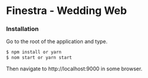 # Finestra - Wedding Web

### Installation

Go to the root of the application and type.

```sh
$ npm install or yarn
$ nom start or yarn start
```
Then navigate to http://localhost:9000 in some browser.
